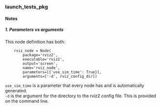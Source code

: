 ### launch_tests_pkg

#### Notes

##### 1. Parameters vs arguments

This node definition has both:
```
    rviz_node = Node(
        package='rviz2',
        executable='rviz2',
        output='screen',
        name='rviz_node',
        parameters=[{'use_sim_time': True}],
        arguments=['-d', rviz_config_dir])
```  
`use_sim_time` is a parameter that every node has and is automatically generated.  
`-d` is the argument for the directory to the rviz2 config file. This is provided on the command line.    


